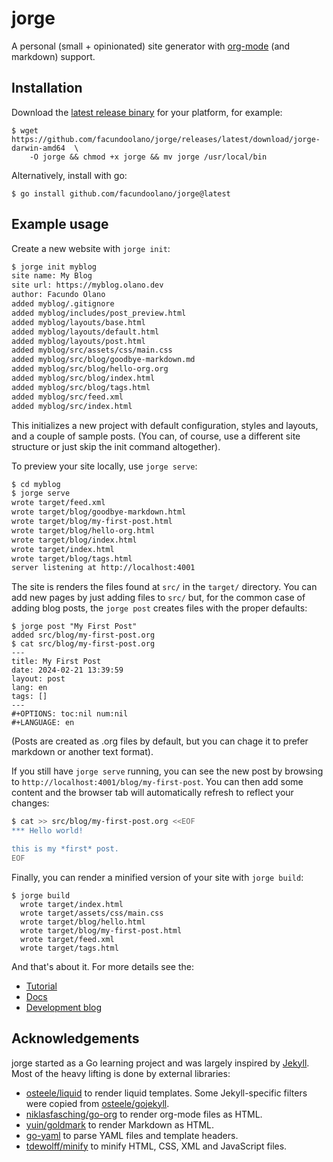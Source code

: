 # jorge
A personal (small + opinionated) site generator with [org-mode](https://orgmode.org/) (and markdown) support.

## Installation
Download the [latest release binary](https://github.com/facundoolano/jorge/releases/latest) for your platform, for example:

    $ wget https://github.com/facundoolano/jorge/releases/latest/download/jorge-darwin-amd64  \
        -O jorge && chmod +x jorge && mv jorge /usr/local/bin

Alternatively, install with go:

    $ go install github.com/facundoolano/jorge@latest

## Example usage

Create a new website with `jorge init`:

```bash
$ jorge init myblog
site name: My Blog
site url: https://myblog.olano.dev
author: Facundo Olano
added myblog/.gitignore
added myblog/includes/post_preview.html
added myblog/layouts/base.html
added myblog/layouts/default.html
added myblog/layouts/post.html
added myblog/src/assets/css/main.css
added myblog/src/blog/goodbye-markdown.md
added myblog/src/blog/hello-org.org
added myblog/src/blog/index.html
added myblog/src/blog/tags.html
added myblog/src/feed.xml
added myblog/src/index.html
```

This initializes a new project with default configuration, styles and layouts, and a couple of sample posts.
(You can, of course, use a different site structure or just skip the init command altogether).

To preview your site locally, use `jorge serve`:

```bash
$ cd myblog
$ jorge serve
wrote target/feed.xml
wrote target/blog/goodbye-markdown.html
wrote target/blog/my-first-post.html
wrote target/blog/hello-org.html
wrote target/blog/index.html
wrote target/index.html
wrote target/blog/tags.html
server listening at http://localhost:4001
```

The site is renders the files found at `src/` in the `target/` directory.
You can add new pages by just adding files to `src/` but, for the common case of adding blog posts,
the `jorge post` creates files with the proper defaults:

```
$ jorge post "My First Post"
added src/blog/my-first-post.org
$ cat src/blog/my-first-post.org
---
title: My First Post
date: 2024-02-21 13:39:59
layout: post
lang: en
tags: []
---
#+OPTIONS: toc:nil num:nil
#+LANGUAGE: en
```

(Posts are created as .org files by default, but you can chage it to prefer markdown or another text format).

If you still have `jorge serve` running, you can see the new post by browsing to `http://localhost:4001/blog/my-first-post`. You can then add some content and the browser tab will automatically refresh to reflect your changes:

```bash
$ cat >> src/blog/my-first-post.org <<EOF
*** Hello world!

this is my *first* post.
EOF
```

Finally, you can render a minified version of your site with `jorge build`:

```
$ jorge build
  wrote target/index.html
  wrote target/assets/css/main.css
  wrote target/blog/hello.html
  wrote target/blog/my-first-post.html
  wrote target/feed.xml
  wrote target/tags.html
```

And that's about it. For more details see the:

  - [Tutorial](https://jorge.olano.dev#tutorial)
  - [Docs](https://jorge.olano.dev#docs)
  - [Development blog](https://jorge.olano.dev#blog)

## Acknowledgements

jorge started as a Go learning project and was largely inspired by [Jekyll](https://jekyllrb.com/). Most of the heavy lifting is done by external libraries:

* [osteele/liquid](https://github.com/osteele/liquid) to render liquid templates. Some Jekyll-specific filters were copied from [osteele/gojekyll](https://github.com/osteele/gojekyll/).
* [niklasfasching/go-org](https://github.com/niklasfasching/go-org) to render org-mode files as HTML.
* [yuin/goldmark](https://github.com/yuin/goldmark) to render Markdown as HTML.
* [go-yaml](https://github.com/go-yaml/yaml) to parse YAML files and template headers.
* [tdewolff/minify](https://github.com/tdewolff/minify) to minify HTML, CSS, XML and JavaScript files.
